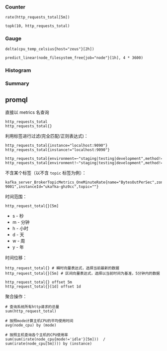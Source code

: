 ### Counter

    rate(http_requests_total[5m])

    topk(10, http_requests_total)

### Gauge

    delta(cpu_temp_celsius{host="zeus"}[2h])

    predict_linear(node_filesystem_free{job="node"}[1h], 4 * 3600)

### Histogram

### Summary

## promql

直接以 metrics 名查询

    http_requests_total
    http_requests_total{}

利用标签进行过滤(完全匹配/正则表达式)：

    http_requests_total{instance="localhost:9090"}
    http_requests_total{instance!="localhost:9090"}

    http_requests_total{environment=~"staging|testing|development",method!="GET"}
    http_requests_total{environment!~"staging|testing|development",method!="GET"}

不含某个标签（以不含 `topic` 标签为例）：

    kafka_server_BrokerTopicMetrics_OneMinuteRate{name="BytesOutPerSec",zone="zone-9001",instanceId="ukafka-ghz0cc",topic=""}

时间范围：

    http_request_total{}[5m]

* s - 秒
* m - 分钟
* h - 小时
* d - 天
* w - 周
* y - 年

时间位移：

    http_request_total{} # 瞬时向量表达式，选择当前最新的数据
    http_request_total{}[5m] # 区间向量表达式，选择以当前时间为基准，5分钟内的数据

    http_request_total{} offset 5m
    http_request_total{}[1d] offset 1d

聚合操作：

    # 查询系统所有http请求的总量
    sum(http_request_total)

    # 按照mode计算主机CPU的平均使用时间
    avg(node_cpu) by (mode)

    # 按照主机查询各个主机的CPU使用率
    sum(sum(irate(node_cpu{mode!='idle'}[5m]))  / sum(irate(node_cpu[5m]))) by (instance)


